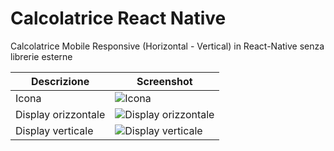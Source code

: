 # Calcolatrice React Native

Calcolatrice Mobile Responsive (Horizontal - Vertical) in React-Native senza librerie esterne




| Descrizione | Screenshot |
|------------------------|------------------------|
| Icona     | ![Icona](https://github.com/vittorioPiotti/Calcolatrice-React-Native/blob/main/icon.png)      |
| Display orizzontale      |![Display orizzontale](https://github.com/vittorioPiotti/Calcolatrice-React-Native/blob/main/calc_screenshot_horizontal.png)      |
| Display verticale      |![Display verticale]()      |
